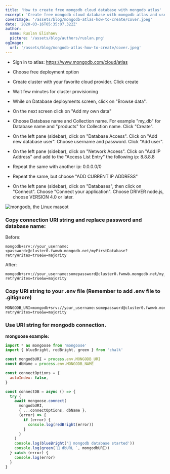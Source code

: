 ```yaml
---
title: 'How to create free mongodb cloud database with mongodb atlas'
excerpt: 'Create free mongodb cloud database with mongodb atlas and use it in your react application'
coverImage: '/assets/blog/mongodb-atlas-how-to-create/cover.jpeg'
date: '2020-03-16T05:35:07.322Z'
author:
  name: Ruslan Elishaev
  picture: '/assets/blog/authors/ruslan.png'
ogImage:
  url: '/assets/blog/mongodb-atlas-how-to-create/cover.jpeg'
---
```



- Sign in to atlas:
  https://www.mongodb.com/cloud/atlas

- Choose free deployment option
- Create cluster with your favorite cloud provider. Click create
- Wait few minutes for cluster provisioning
- While on Database deployments screen, click on "Browse data".
- On the next screen click on "Add my own data"
- Choose Database name and Collection name. For example "my_db" for Database name and "products" for Collection name. Click "Create".
- On the left pane (sidebar), click on "Database Access". Click on "Add new database user". Choose username and password. Click "Add user".
- On the left pane (sidebar), click on "Network Access". Click on "Add IP Address" and add to the "Access List Entry" the following ip: 8.8.8.8
- Repeat the same with another ip: 0.0.0.0/0
- Repeat the same, but choose "ADD CURRENT IP ADDRESS"
- On the left pane (sidebar), click on "Databases", then click on "Connect". Choose "Connect your application". Choose DRIVER node.js, choose VERSION 4.0 or later.


![mongodb, the Linux mascot](/assets/blog/mongodb-atlas-how-to-create/mongodb-connnect.png)
### Copy connection URI string and replace password and database name:

Before:

```shell
mongodb+srv://your_username:<password>@cluster0.fwmwb.mongodb.net/myFirstDatabase?retryWrites=true&w=majority
```

After:

```shell
mongodb+srv://your_username:somepassword@cluster0.fwmwb.mongodb.net/my_db?retryWrites=true&w=majority
```

### Copy URI string to your .env file (Remember to add .env file to .gitignore)

```shell
MONGODB_URI=mongodb+srv://your_username:somepassword@cluster0.fwmwb.mongodb.net/my_db?retryWrites=true&w=majority
```

### Use URI string for mongodb connection.

**mongoose example:**

```javascript
import * as mongoose from 'mongoose'
import { blueBright, redBright, green } from 'chalk'

const mongodbURI = process.env.MONGODB_URI
const dbName = process.env.MONGODB_NAME

const connectOptions = {
  autoIndex: false,
}

const connectDB = async () => {
  try {
    await mongoose.connect(
      mongodbURI,
      { ...connectOptions, dbName },
      (error) => {
        if (error) {
          console.log(redBright(error))
        }
      }
    )
    console.log(blueBright('🐣 mongodb database started'))
    console.log(green(`🙉 dbURL `, mongodbURI))
  } catch (error) {
    console.log(error)
  }
}
```
